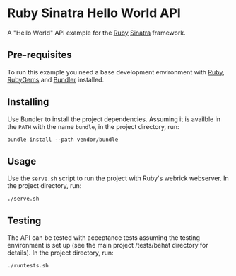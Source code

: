 # Ruby Sinatra Hello World API #

A "Hello World" API example for the
[Ruby](https://www.ruby-lang.org/en/)
[Sinatra](http://www.sinatrarb.com/)
framework.

## Pre-requisites ##

To run this example you need a base development environment with
[Ruby](https://www.ruby-lang.org/en/downloads/),
[RubyGems](https://rubygems.org/pages/download)
and
[Bundler](http://bundler.io/)
installed.

## Installing ##

Use Bundler to install the project dependencies. Assuming it is
availble in the `PATH` with the name `bundle`,
in the project directory, run:

	bundle install --path vendor/bundle
	
## Usage ##

Use the `serve.sh` script to run the project with Ruby's webrick webserver.
In the project directory, run:

	./serve.sh

## Testing ##

The API can be tested with acceptance tests assuming the testing environment
is set up (see the main project /tests/behat directory for details).
In the project directory, run:

	./runtests.sh

